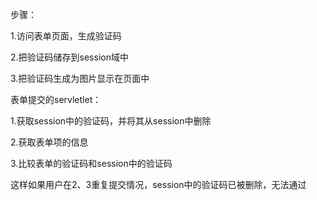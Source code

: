 步骤：

1.访问表单页面，生成验证码

2.把验证码储存到session域中

3.把验证码生成为图片显示在页面中



表单提交的servletlet：

1.获取session中的验证码，并将其从session中删除

2.获取表单项的信息

3.比较表单的验证码和session中的验证码

这样如果用户在2、3重复提交情况，session中的验证码已被删除，无法通过
